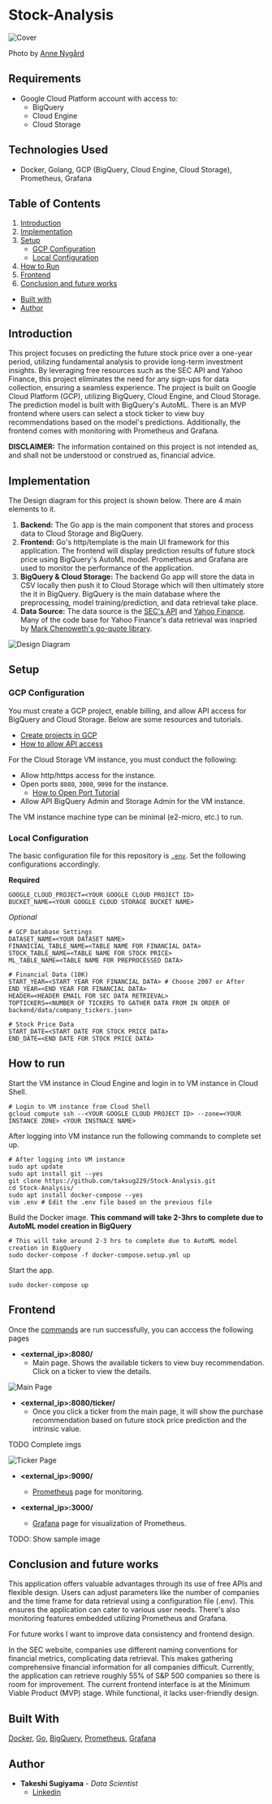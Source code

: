 # Stock-Analysis

![Cover](img/anne-nygard-x07ELaNFt34-unsplash.jpg)

Photo by <a href="https://unsplash.com/@polarmermaid?utm_content=creditCopyText&utm_medium=referral&utm_source=unsplash">Anne Nygård</a>


## Requirements
- Google Cloud Platform account with access to:
    - BigQuery
    - Cloud Engine
    - Cloud Storage

## Technologies Used
- Docker, Golang, GCP (BigQuery, Cloud Engine, Cloud Storage), Prometheus, Grafana

## Table of Contents

1. [Introduction](#introduction)
2. [Implementation](#implementation)
3. [Setup](#setup)
    - [GCP Configuration](#gcp-configuration)
    - [Local Configuration](#local-configuration)
4. [How to Run](#how-to-run)
5. [Frontend](#frontend)
6. [Conclusion and future works](#conclusion-and-future-works)
- [Built with](#built-with)
- [Author](#author)
## Introduction
This project focuses on predicting the future stock price over a one-year period, utilizing fundamental analysis to provide long-term investment insights. By leveraging free resources such as the SEC API and Yahoo Finance, this project eliminates the need for any sign-ups for data collection, ensuring a seamless experience. The project is built on Google Cloud Platform (GCP), utilizing BigQuery, Cloud Engine, and Cloud Storage. The prediction model is built with BigQuery's AutoML. There is an MVP frontend where users can select a stock ticker to view buy recommendations based on the model's predictions. Additionally, the frontend comes with monitoring with Prometheus and Grafana.

**DISCLAIMER:** The information contained on this project is not intended as, and shall not be understood or construed as, financial advice.

## Implementation
The Design diagram for this project is shown below. There are 4 main elements to it.

1. **Backend:** The Go app is the main component that stores and process data to Cloud Storage and BigQuery.
2. **Frontend:** Go's http/template is the main UI framework for this application. The frontend will display prediction results of future stock price using BigQuery's AutoML model. Prometheus and Grafana are used to monitor the performance of the application.
3. **BigQuery & Cloud Storage:** The backend Go app will store the data in CSV locally then push it to Cloud Storage which will then ultimately store the it in BigQuery. BigQuery is the main database where the preprocessing, model training/prediction, and data retrieval take place.
4. **Data Source:** The data source is the [SEC's API](https://www.sec.gov/edgar/sec-api-documentation) and [Yahoo Finance](https://finance.yahoo.com/). Many of the code base for Yahoo Finance's data retrieval was inspried by [Mark Chenoweth's go-quote library](https://pkg.go.dev/github.com/markcheno/go-quote).

![Design Diagram](img/design-diagram.png)

## Setup
### GCP Configuration
You must create a GCP project, enable billing, and allow API access for BigQuery and Cloud Storage. Below are some resources and tutorials.

- [Create projects in GCP](https://cloud.google.com/resource-manager/docs/creating-managing-projects)
- [How to allow API access](https://youtu.be/cTI7BFVoIwA?si=f0GXlwwx0gormFvP)

For the Cloud Storage VM instance, you must conduct the following:
- Allow http/https access for the instance.
- Open ports `8080`, `3000`, `9090` for the instance.
    -  [How to Open Port Tutorial](https://youtu.be/-RjDWwTZUnc?si=5pYQO7MD_zvjmOJo)
- Allow API BigQuery Admin and Storage Admin for the VM instance.

The VM instance machine type can be minimal (e2-micro, etc.) to run.

### Local Configuration
The basic configuration file for this repository is [`.env`](.env). Set the following configurations accordingly.

**Required**
```.env
GOOGLE_CLOUD_PROJECT=<YOUR GOOGLE CLOUD PROJECT ID>
BUCKET_NAME=<YOUR GOOGLE CLOUD STORAGE BUCKET NAME>
```
*Optional*
```.env
# GCP Database Settings
DATASET_NAME=<YOUR DATASET NAME>
FINANICIAL_TABLE_NAME=<TABLE NAME FOR FINANCIAL DATA>
STOCK_TABLE_NAME=<TABLE NAME FOR STOCK PRICE>
ML_TABLE_NAME=<TABLE NAME FOR PREPROCESSED DATA>

# Financial Data (10K)
START_YEAR=<START YEAR FOR FINANCIAL DATA> # Choose 2007 or After
END_YEAR=<END YEAR FOR FINANCIAL DATA>
HEADER=<HEADER EMAIL FOR SEC DATA RETRIEVAL>
TOPTICKERS=<NUMBER OF TICKERS TO GATHER DATA FROM IN ORDER OF backend/data/company_tickers.json>

# Stock Price Data
START_DATE=<START DATE FOR STOCK PRICE DATA>
END_DATE=<END DATE FOR STOCK PRICE DATA>
```

## How to run
Start the VM instance in Cloud Engine and login in to VM instance in Cloud Shell.

```
# Login to VM instance from Cloud Shell
gcloud compute ssh --<YOUR GOOGLE CLOUD PROJECT ID> --zone=<YOUR INSTANCE ZONE> <YOUR INSTNACE NAME>
```

After logging into VM instance run the following commands to complete set up.
```
# After logging into VM instance
sudo apt update
sudo apt install git --yes
git clone https://github.com/taksug229/Stock-Analysis.git
cd Stock-Analysis/
sudo apt install docker-compose --yes
vim .env # Edit the .env file based on the previous file
```
Build the Docker image. **This command will take 2-3hrs to complete due to AutoML model creation in BigQuery**
```
# This will take around 2-3 hrs to complete due to AutoML model creation in BigQuery
sudo docker-compose -f docker-compose.setup.yml up
```
Start the app.

```
sudo docker-compose up
```

## Frontend
Once the [commands](#how-to-run) are run successfully, you can acccess the following pages

- **<external_ip>:8080/**
    - Main page. Shows the available tickers to view buy recommendation. Click on a ticker to view the details.

![Main Page](img/main-page.png)

- **<external_ip>:8080/ticker/<ticker>**
    - Once you click a ticker from the main page, it will show the purchase recommendation based on future stock price prediction and the intrinsic value.

TODO Complete imgs

![Ticker Page](img/ticker-page.png)

- **<external_ip>:9090/**
    - [Prometheus](https://prometheus.io/docs/introduction/overview/) page for monitoring.


- **<external_ip>:3000/**
    - [Grafana](https://grafana.com/docs/grafana/latest/) page for visualization of Prometheus.

TODO: Show sample image

## Conclusion and future works
This application offers valuable advantages through its use of free APIs and flexible design. Users can adjust parameters like the number of companies and the time frame for data retrieval using a configuration file (.env). This ensures the application can cater to various user needs. There's also monitoring features embedded utilizing Prometheus and Grafana.

For future works I want to improve data consistency and frontend design.

In the SEC website, companies use different naming conventions for financial metrics, complicating data retrieval. This makes gathering comprehensive financial information for all companies difficult. Currently, the application can retrieve roughly 55% of S&P 500 companies so there is room for improvement.
The current frontend interface is at the Minimum Viable Product (MVP) stage. While functional, it lacks user-friendly design.

## Built With
[Docker](https://www.docker.com/), [Go](https://go.dev/), [BigQuery](https://cloud.google.com/bigquery), [Prometheus](https://prometheus.io/docs/introduction/overview/), [Grafana](https://grafana.com/docs/grafana/latest/)

## Author
* **Takeshi Sugiyama** - *Data Scientist*
  * [Linkedin](https://www.linkedin.com/in/takeshi-sugiyama/)
